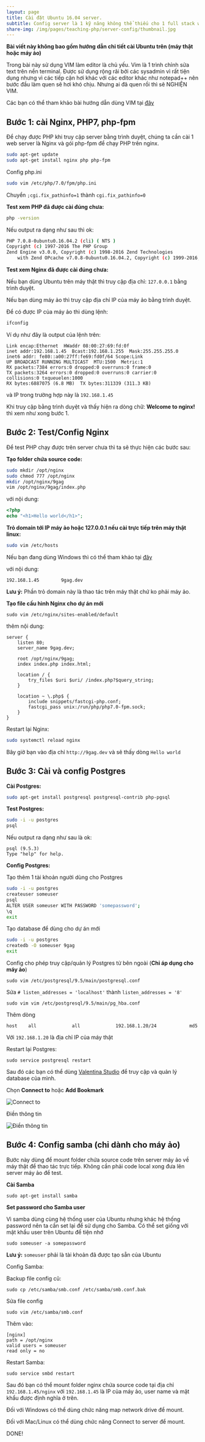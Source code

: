 ```yaml
---
layout: page
title: Cài đặt Ubuntu 16.04 server.
subtitle: Config server là 1 kỹ năng không thể thiếu cho 1 full stack web developer.
share-img: /img/pages/teaching-php/server-config/thumbnail.jpg
---
```


**Bài viết này không bao gồm hướng dẫn chi tiết cài Ubuntu trên (máy thật hoặc máy ảo)**

Trong bài này sử dụng VIM làm editor là chủ yếu. Vim là 1 trình chỉnh sửa text trên nền terminal. Được sử dụng rộng rãi bởi các sysadmin vì rất tiện dụng nhưng vì các tiếp cận hơi khác với các editor khác như notepad++ nên bước đầu làm quen sẽ hơi khó chịu. Nhưng ai đã quen rồi thì sẽ NGHIỆN VIM.

Các bạn có thể tham khảo bài hướng dẫn dùng VIM tại [đây](http://quantrimang.com/cach-su-dung-trinh-bien-soan-vim-54249)

## Bước 1: cài Nginx, PHP7, php-fpm

Để chạy được PHP khi truy cập server bằng trình duyệt, chúng ta cần cài 1 web server là Nginx và gói php-fpm để chạy PHP trên nginx.

```bash
sudo apt-get update
sudo apt-get install nginx php php-fpm
```

Config php.ini

```bash
sudo vim /etc/php/7.0/fpm/php.ini
```

Chuyển `;cgi.fix_pathinfo=1` thành `cgi.fix_pathinfo=0`

**Test xem PHP đã được cài đúng chưa:**

```bash
php -version
```

Nếu output ra dạng như sau thì ok:

```bash
PHP 7.0.8-0ubuntu0.16.04.2 (cli) ( NTS )
Copyright (c) 1997-2016 The PHP Group
Zend Engine v3.0.0, Copyright (c) 1998-2016 Zend Technologies
    with Zend OPcache v7.0.8-0ubuntu0.16.04.2, Copyright (c) 1999-2016, by Zend Technologies
```

**Test xem Nginx đã được cài đúng chưa:**

Nếu bạn dùng Ubuntu trên máy thật thì truy cập địa chỉ: `127.0.0.1` bằng trình duyệt.

Nếu bạn dùng máy ảo thì truy cập địa chỉ IP của máy ảo bằng trình duyệt.

Để có được IP của máy ảo thì dùng lệnh:

```bash
ifconfig
```

Ví dụ như đây là output của lệnh trên:

```
Link encap:Ethernet  HWaddr 08:00:27:69:fd:0f
inet addr:192.168.1.45  Bcast:192.168.1.255  Mask:255.255.255.0
inet6 addr: fe80::a00:27ff:fe69:fd0f/64 Scope:Link
UP BROADCAST RUNNING MULTICAST  MTU:1500  Metric:1
RX packets:7384 errors:0 dropped:0 overruns:0 frame:0
TX packets:3264 errors:0 dropped:0 overruns:0 carrier:0
collisions:0 txqueuelen:1000
RX bytes:6887075 (6.8 MB)  TX bytes:311339 (311.3 KB)
```

và IP trong trường hợp này là `192.168.1.45`

Khi truy cập bằng trình duyệt và thấy hiện ra dòng chữ: **Welcome to nginx!** thì xem như xong bước 1.

## Bước 2: Test/Config Nginx

Để test PHP chạy được trên server chưa thì ta sẽ thực hiện các bước sau:

**Tạo folder chứa source code:**

```bash
sudo mkdir /opt/nginx
sudo chmod 777 /opt/nginx
mkdir /opt/nginx/9gag
vim /opt/nginx/9gag/index.php
```

với nội dung:

```PHP
<?php
echo "<h1>Hello world</h1>";
```
**Trỏ domain tới IP máy ảo hoặc 127.0.0.1 nếu cài trực tiếp trên máy thật linux:**

```bash
sudo vim /etc/hosts
```

Nếu bạn đang dùng Windows thì có thể tham khảo tại [đây](https://support.rackspace.com/how-to/modify-your-hosts-file/)

với nội dung:

```
192.168.1.45        9gag.dev
```

**Lưu ý:** Phần trỏ domain này là thao tác trên máy thật chứ ko phải máy ảo.

**Tạo file cấu hình Nginx cho dự án mới**

```
sudo vim /etc/nginx/sites-enabled/default
```

thêm nội dung:

```
server {
    listen 80;
    server_name 9gag.dev;

    root /opt/nginx/9gag;
    index index.php index.html;

    location / {
    	try_files $uri $uri/ /index.php?$query_string;
    }

    location ~ \.php$ {
		include snippets/fastcgi-php.conf;
		fastcgi_pass unix:/run/php/php7.0-fpm.sock;
    }
}
```

Restart lại Nginx:

```bash
sudo systemctl reload nginx
```

Bây giờ bạn vào địa chỉ `http://9gag.dev` và sẽ thấy dòng `Hello world`

## Bước 3: Cài và config Postgres

**Cài Postgres:**

```bash
sudo apt-get install postgresql postgresql-contrib php-pgsql
```

**Test Postgres:**

```bash
sudo -i -u postgres
psql
```

Nếu output ra dạng như sau là ok:

```
psql (9.5.3)
Type "help" for help.
```

**Config Postgres:**

Tạo thêm 1 tài khoản người dùng cho Postgres

```bash
sudo -i -u postgres
createuser someuser
psql
ALTER USER someuser WITH PASSWORD 'somepassword';
\q
exit
```

Tạo database để dùng cho dự án mới

```bash
sudo -i -u postgres
createdb -O someuser 9gag
exit
```

Config cho phép truy cập/quản lý Postgres từ bên ngoài (**Chỉ áp dụng cho máy ảo**)

```
sudo vim /etc/postgresql/9.5/main/postgresql.conf
```

Sửa `# listen_addresses = 'localhost'` thành `listen_addresses = '8'`

```
sudo vim vim /etc/postgresql/9.5/main/pg_hba.conf
```

Thêm dòng

```
host    all             all             192.168.1.20/24            md5
```

Với `192.168.1.20` là địa chỉ IP của máy thật

Restart lại Postgres:

```
sudo service postgresql restart
```

Sau đó các bạn có thể dùng [Valentina Studio](http://www.valentina-db.com/en/valentina-studio-overview) để truy cập và quản lý database của mình.

Chọn **Connect to** hoặc **Add Bookmark**

![Connect to](/img/pages/teaching-php/server-config/valentina-1.png)

Điền thông tin

![Điền thông tin](/img/pages/teaching-php/server-config/valentina-2.png)

## Bước 4: Config samba (chỉ dành cho máy ảo)

Bước này dùng để mount folder chứa source code trên server máy ảo về máy thật để thao tác trực tiếp. Không cần phải code local xong đưa lên server máy ảo để test.

**Cài Samba**

```
sudo apt-get install samba
```

**Set password cho Samba user**

Vì samba dùng cùng hệ thống user của Ubuntu nhưng khác hệ thống password nên ta cần set lại để sử dụng cho Samba. Có thể set giống với mật khẩu user trên Ubuntu để tiện nhớ

```
sudo someuser -a somepassword
```

**Lưu ý:** `someuser` phải là tài khoản đã được tạo sẵn của Ubuntu

Config Samba:

Backup file config cũ:

```
sudo cp /etc/samba/smb.conf /etc/samba/smb.conf.bak
```

Sửa file config

```
sudo vim /etc/samba/smb.conf
```

Thêm vào:

```
[nginx]
path = /opt/nginx
valid users = someuser
read only = no
```

Restart Samba:

```
sudo service smbd restart
```

Sau đó bạn có thể mount folder nginx chứa source code tại địa chỉ `192.168.1.45/nginx` với `192.168.1.45` là IP của máy ảo, user name và mật khẩu được định nghĩa ở trên.

Đối với Windows có thể dùng chức năng map network drive để mount.

Đối với Mac/Linux có thể dùng chức năng Connect to server để mount.

DONE!